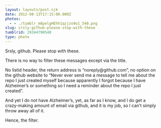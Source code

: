 ```yaml
---
layout: layouts/post.njk
date: 2012-08-13T17:15:00.000Z
photos:
  - - ./tumblr_m8pelgHEhh1qzjzo9o1_540.png
slug: srsly-github-please-stop-with-these
tumblrid: 29344790548
type: photo
---
```

<p>Srsly, github.  Please stop with these.</p>

<p>There is no way to filter these messages except via the title.</p>

<p>No listid header, the return address is &ldquo;noreply@github.com&rdquo;, no option on the github website to &ldquo;Never ever send me a message to tell me about the repo I just created myself because apparently I forgot because I have Alzheimer&rsquo;s or something so I need a reminder about the repo I just created&rdquo;.</p>

<p>And yet I do not have Alzheimer&rsquo;s, yet, as far as I know, and I do get a crazy-making amount of email via github, and it is my job, so I can&rsquo;t simply throw away all of it.</p>

<p>Hence, the filter.</p>

